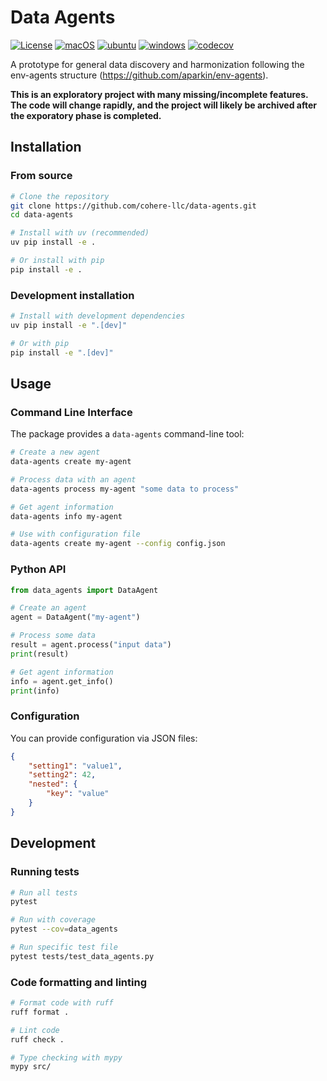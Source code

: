 # Data Agents
[![License](https://img.shields.io/github/license/cohere-llc/data-agents.svg)](https://github.com/cohere-llc/data-agents/blob/main/LICENSE)
[![macOS](https://github.com/cohere-llc/data-agents/actions/workflows/mac.yml/badge.svg)](https://github.com/cohere-llc/data-agents/actions/workflows/mac.yml)
[![ubuntu](https://github.com/cohere-llc/data-agents/actions/workflows/ubuntu.yml/badge.svg)](https://github.com/cohere-llc/data-agents/actions/workflows/ubuntu.yml)
[![windows](https://github.com/cohere-llc/data-agents/actions/workflows/windows.yml/badge.svg)](https://github.com/cohere-llc/data-agents/actions/workflows/windows.yml)
[![codecov](https://codecov.io/gh/cohere-llc/data-agents/branch/main/graph/badge.svg)](https://codecov.io/gh/cohere-llc/data-agents)

A prototype for general data discovery and harmonization following the env-agents structure (https://github.com/aparkin/env-agents).

__This is an exploratory project with many missing/incomplete features.
The code will change rapidly, and the project will likely be archived after the exporatory phase is completed.__

## Installation

### From source

```bash
# Clone the repository
git clone https://github.com/cohere-llc/data-agents.git
cd data-agents

# Install with uv (recommended)
uv pip install -e .

# Or install with pip
pip install -e .
```

### Development installation

```bash
# Install with development dependencies
uv pip install -e ".[dev]"

# Or with pip
pip install -e ".[dev]"
```

## Usage

### Command Line Interface

The package provides a `data-agents` command-line tool:

```bash
# Create a new agent
data-agents create my-agent

# Process data with an agent
data-agents process my-agent "some data to process"

# Get agent information
data-agents info my-agent

# Use with configuration file
data-agents create my-agent --config config.json
```

### Python API

```python
from data_agents import DataAgent

# Create an agent
agent = DataAgent("my-agent")

# Process some data
result = agent.process("input data")
print(result)

# Get agent information
info = agent.get_info()
print(info)
```

### Configuration

You can provide configuration via JSON files:

```json
{
    "setting1": "value1",
    "setting2": 42,
    "nested": {
        "key": "value"
    }
}
```

## Development

### Running tests

```bash
# Run all tests
pytest

# Run with coverage
pytest --cov=data_agents

# Run specific test file
pytest tests/test_data_agents.py
```

### Code formatting and linting

```bash
# Format code with ruff
ruff format .

# Lint code
ruff check .

# Type checking with mypy
mypy src/
```
